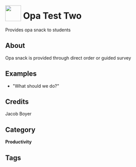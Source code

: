 # <img src="https://raw.githack.com/FortAwesome/Font-Awesome/master/svgs/solid/running.svg" card_color="#800080" width="50" height="50" style="vertical-align:bottom"/> Opa Test Two
Provides opa snack to students

## About
Opa snack is provided through direct order or guided survey

## Examples
* "What should we do?"

## Credits
Jacob Boyer

## Category
**Productivity**

## Tags

